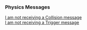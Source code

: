 ### Physics Messages

[I am not receiving a Collision message](Physics%20Messages/1%20Collision%20Messages.md)  
[I am not receiving a Trigger message](Physics%20Messages/1%20Trigger%20Messages.md)